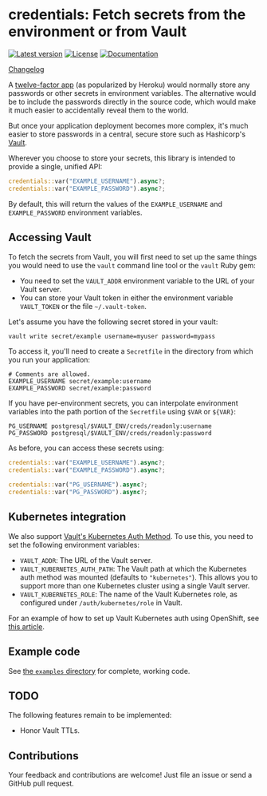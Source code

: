 # credentials: Fetch secrets from the environment or from Vault

[![Latest version](https://img.shields.io/crates/v/credentials.svg)](https://crates.io/crates/credentials) [![License](https://img.shields.io/crates/l/credentials.svg)](https://creativecommons.org/publicdomain/zero/1.0/) [![Documentation](https://img.shields.io/badge/documentation-docs.rs-yellow.svg)](https://docs.rs/credentials/)

[Changelog](./CHANGELOG.md)

A [twelve-factor app][12factor] (as popularized by Heroku) would normally
store any passwords or other secrets in environment variables. The
alternative would be to include the passwords directly in the source code,
which would make it much easier to accidentally reveal them to the world.

But once your application deployment becomes more complex, it's much easier
to store passwords in a central, secure store such as Hashicorp's
[Vault][vault].

Wherever you choose to store your secrets, this library is intended to
provide a single, unified API:

```rust
credentials::var("EXAMPLE_USERNAME").async?;
credentials::var("EXAMPLE_PASSWORD").async?;
```

By default, this will return the values of the `EXAMPLE_USERNAME`
and `EXAMPLE_PASSWORD` environment variables.

## Accessing Vault

To fetch the secrets from Vault, you will first need to set up the same
things you would need to use the `vault` command line tool or the `vault`
Ruby gem:

- You need to set the `VAULT_ADDR` environment variable to the URL of your
  Vault server.
- You can store your Vault token in either the environment variable
  `VAULT_TOKEN` or the file `~/.vault-token`.

Let's assume you have the following secret stored in your vault:

```sh
vault write secret/example username=myuser password=mypass
```

To access it, you'll need to create a `Secretfile` in the directory from
which you run your application:

```
# Comments are allowed.
EXAMPLE_USERNAME secret/example:username
EXAMPLE_PASSWORD secret/example:password
```

If you have per-environment secrets, you can interpolate environment
variables into the path portion of the `Secretfile` using `$VAR` or
`${VAR}`:

```
PG_USERNAME postgresql/$VAULT_ENV/creds/readonly:username
PG_PASSWORD postgresql/$VAULT_ENV/creds/readonly:password
```

As before, you can access these secrets using:

```rust
credentials::var("EXAMPLE_USERNAME").async?;
credentials::var("EXAMPLE_PASSWORD").async?;

credentials::var("PG_USERNAME").async?;
credentials::var("PG_PASSWORD").async?;
```

## Kubernetes integration

We also support [Vault's Kubernetes Auth Method][kubernetes-auth]. To use this, you need to set the following environment variables:

- `VAULT_ADDR`: The URL of the Vault server.
- `VAULT_KUBERNETES_AUTH_PATH`: The Vault path at which the Kubernetes auth method was mounted (defaults to `"kubernetes"`). This allows you to support more than one Kubernetes cluster using a single Vault server.
- `VAULT_KUBERNETES_ROLE`: The name of the Vault Kubernetes role, as configured under `/auth/kubernetes/role` in Vault.

For an example of how to set up Vault Kubernetes auth using OpenShift, see [this article][openshift-example].

## Example code

See [the `examples` directory](/examples) for complete, working code.

## TODO

The following features remain to be implemented:

- Honor Vault TTLs.

## Contributions

Your feedback and contributions are welcome! Just file an issue or send a
GitHub pull request.

[12factor]: http://12factor.net/
[vault]: https://www.vaultproject.io/
[kubernetes-auth]: https://www.vaultproject.io/docs/auth/kubernetes.html
[openshift-example]: https://blog.openshift.com/vault-integration-using-kubernetes-authentication-method/
